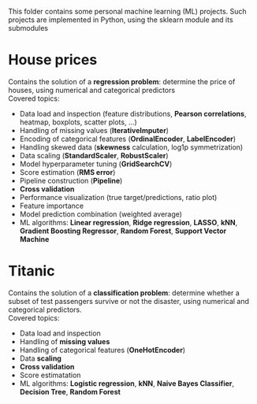 This folder contains some personal machine learning (ML) projects. Such projects are implemented in Python, using the sklearn module and its submodules

# House prices
Contains the solution of a **regression problem**: determine the price of houses, using numerical and categorical predictors</br>
Covered topics:
 * Data load and inspection (feature distributions, **Pearson correlations**, heatmap, boxplots, scatter plots, ...)
 * Handling of missing values (**IterativeImputer**)
 * Encoding of categorical features (**OrdinalEncoder**, **LabelEncoder**)
 * Handling skewed data (**skewness** calculation, log1p symmetrization)
 * Data scaling (**StandardScaler**, **RobustScaler**)
 * Model hyperparameter tuning (**GridSearchCV**)
 * Score estimation (**RMS error**)
 * Pipeline construction (**Pipeline**)
 * **Cross validation**
 * Performance visualization (true target/predictions, ratio plot)
 * Feature importance
 * Model prediction combination (weighted average)
 * ML algorithms: **Linear regression**, **Ridge regression**, **LASSO**, **kNN**, **Gradient Boosting Regressor**, **Random Forest**, **Support Vector Machine**

# Titanic
Contains the solution of a **classification problem**: determine whether a subset of test passengers survive or not the disaster, using numerical and categorical predictors.</br>
Covered topics:
 * Data load and inspection
 * Handling of **missing values**
 * Handling of categorical features (**OneHotEncoder**)
 * Data **scaling**
 * **Cross validation**
 * Score estimatation
 * ML algorithms: **Logistic regression**, **kNN**, **Naive Bayes Classifier**, **Decision Tree**, **Random Forest**
